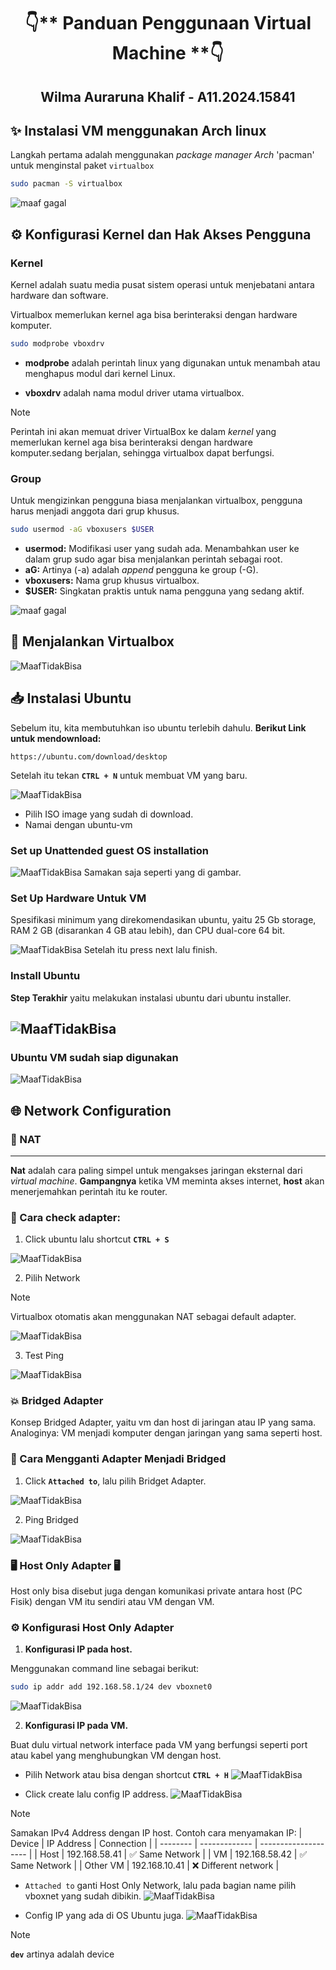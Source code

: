 <div align='center'>

# 👇** Panduan Penggunaan Virtual Machine **👇

## **Wilma Auraruna Khalif - A11.2024.15841**

</div>

## ✨ Instalasi VM menggunakan Arch linux

Langkah pertama adalah menggunakan _package manager Arch_ 'pacman' untuk menginstal paket `virtualbox`

```bash
sudo pacman -S virtualbox
```

![maaf gagal](./img/installing.png)

## ⚙️ Konfigurasi Kernel dan Hak Akses Pengguna

### Kernel

Kernel adalah suatu media pusat sistem operasi untuk menjebatani antara hardware dan software.

Virtualbox memerlukan kernel aga bisa berinteraksi dengan hardware komputer.

```bash
sudo modprobe vboxdrv
```

- **modprobe** adalah perintah linux yang digunakan untuk menambah atau menghapus modul dari kernel Linux.

- **vboxdrv** adalah nama modul driver utama virtualbox.

> [!NOTE]
> Perintah ini akan memuat driver VirtualBox ke dalam _kernel_ yang memerlukan kernel aga bisa berinteraksi dengan hardware komputer.sedang berjalan, sehingga virtualbox dapat berfungsi.

### Group

Untuk mengizinkan pengguna biasa menjalankan virtualbox, pengguna harus menjadi anggota dari grup khusus.

```bash
sudo usermod -aG vboxusers $USER
```

- **usermod:** Modifikasi user yang sudah ada. Menambahkan user ke dalam grup sudo agar bisa menjalankan perintah sebagai root.
- **aG:** Artinya (-a) adalah _append_ pengguna ke group (-G).
- **vboxusers:** Nama grup khusus virtualbox.
- **$USER:** Singkatan praktis untuk nama pengguna yang sedang aktif.

![maaf gagal](./img/kernelDanGroup.png)

## 🚀 Menjalankan Virtualbox

![MaafTidakBisa](./img/openVirtual.png)

## 📥 Instalasi Ubuntu

Sebelum itu, kita membutuhkan iso ubuntu terlebih dahulu. **Berikut Link untuk mendownload:**

```link
https://ubuntu.com/download/desktop
```

Setelah itu tekan **`CTRL + N`** untuk membuat VM yang baru.

![MaafTidakBisa](./img/memilihIso.png)

- Pilih ISO image yang sudah di download.
- Namai dengan ubuntu-vm

### Set up Unattended guest OS installation

![MaafTidakBisa](./img/setUp.png)
Samakan saja seperti yang di gambar.

### Set Up Hardware Untuk VM

Spesifikasi minimum yang direkomendasikan ubuntu, yaitu 25 Gb storage, RAM 2 GB (disarankan 4 GB atau lebih), dan CPU dual-core 64 bit.

![MaafTidakBisa](./img/hardware2.png)
Setelah itu press next lalu finish.

### Install Ubuntu

**Step Terakhir** yaitu melakukan instalasi ubuntu dari ubuntu installer.

## ![MaafTidakBisa](./img/installUbuntu.png)

### Ubuntu VM sudah siap digunakan

![MaafTidakBisa](./img/openUbuntu2.png)

## 🌐 Network Configuration

### 🔌 NAT

---

**Nat** adalah cara paling simpel untuk mengakses jaringan eksternal dari _virtual machine_. **Gampangnya** ketika VM meminta akses internet, **host** akan menerjemahkan perintah itu ke router.

### 🔎 Cara check adapter:

1. Click ubuntu lalu shortcut **`CTRL + S`**

![MaafTidakBisa](./img/machines.png)

2. Pilih Network

> [!NOTE]
> Virtualbox otomatis akan menggunakan NAT sebagai default adapter.

![MaafTidakBisa](./img/nat.png)

3. Test Ping

![MaafTidakBisa](./img/natPing.png)

### 💥 Bridged Adapter

Konsep Bridged Adapter, yaitu vm dan host di jaringan atau IP yang sama. Analoginya: VM menjadi komputer dengan jaringan yang sama seperti host.

### 🔎︎ Cara Mengganti Adapter Menjadi Bridged

1. Click **`Attached to`**, lalu pilih Bridget Adapter.

![MaafTidakBisa](./img/brdiget.png)

2. Ping Bridged

![MaafTidakBisa](./img/bridgetPing2.png)

### 🖥️ Host Only Adapter 🖥️

Host only bisa disebut juga dengan komunikasi private antara host (PC Fisik) dengan VM itu sendiri atau VM dengan VM.

### ⚙️ Konfigurasi Host Only Adapter

1. **Konfigurasi IP pada host.**

Menggunakan command line sebagai berikut:

```bash
sudo ip addr add 192.168.58.1/24 dev vboxnet0
```

![MaafTidakBisa](./img/ipHost.png)

2. **Konfigurasi IP pada VM.**

Buat dulu virtual network interface pada VM yang berfungsi seperti port atau kabel yang menghubungkan VM dengan host.

- Pilih Network atau bisa dengan shortcut **`CTRL + H`**
  ![MaafTidakBisa](./img/membuatHostOnly.png)

- Click create lalu config IP address.
  ![MaafTidakBisa](./img/virtualInterfaceConf.png)

> [!NOTE]
> Samakan IPv4 Address dengan IP host.
> Contoh cara menyamakan IP:
> | Device | IP Address | Connection |
> | -------- | ------------- | -------------------- |
> | Host | 192.168.58.41 | ✅ Same Network |
> | VM | 192.168.58.42 | ✅ Same Network |
> | Other VM | 192.168.10.41 | ❌ Different network |

- `Attached to` ganti Host Only Network, lalu pada bagian name pilih vboxnet yang sudah dibikin.
  ![MaafTidakBisa](./img/nameHostonly.png)

- Config IP yang ada di OS Ubuntu juga.
  ![MaafTidakBisa](./img/addIpVm.png)

> [!NOTE]
> **`dev`** artinya adalah device

